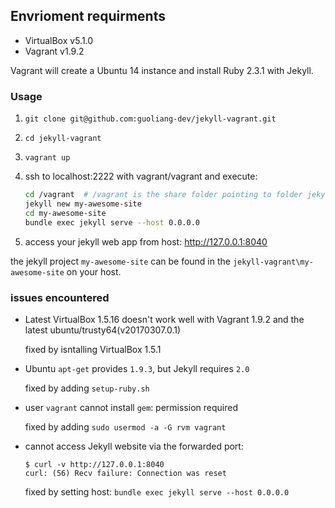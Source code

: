 ## Envrioment requirments
 - VirtualBox v5.1.0
 - Vagrant v1.9.2

Vagrant will create a Ubuntu 14 instance and install Ruby 2.3.1 with Jekyll. 

### Usage

 1. `git clone git@github.com:guoliang-dev/jekyll-vagrant.git` 
 2. `cd jekyll-vagrant`
 3. `vagrant up`
 4. ssh to localhost:2222 with vagrant/vagrant and execute: 
 
    ```bash 
    cd /vagrant  # /vagrant is the share folder pointing to folder jekyll-vagrant in the host. 
    jekyll new my-awesome-site
    cd my-awesome-site
    bundle exec jekyll serve --host 0.0.0.0
    ```
 5. access your jekyll web app from host: http://127.0.0.1:8040

the jekyll project `my-awesome-site` can be found in the `jekyll-vagrant\my-awesome-site` on your host. 

### issues encountered
 - Latest VirtualBox 1.5.16 doesn't work well with Vagrant 1.9.2 and the latest ubuntu/trusty64(v20170307.0.1)
     
     fixed by isntalling VirtualBox 1.5.1
 - Ubuntu `apt-get` provides `1.9.3`, but Jekyll requires `2.0`
     
     fixed by adding `setup-ruby.sh`
     
 - user `vagrant` cannot install `gem`: permission required 

      fixed by adding `sudo usermod -a -G rvm vagrant`
      
 - cannot access Jekyll website via the forwarded port: 
    
    ```
   $ curl -v http://127.0.0.1:8040
   curl: (56) Recv failure: Connection was reset
   ```
    fixed by setting host: `bundle exec jekyll serve --host 0.0.0.0`
